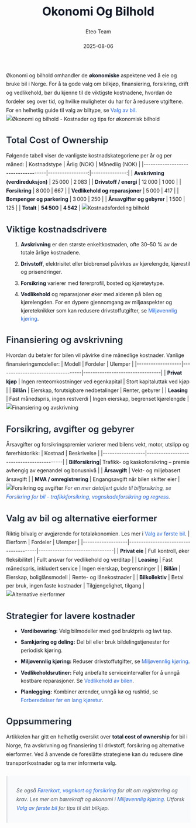 ﻿---
title: "Okonomi Og Bilhold"
date: 2025-08-06
draft: false
author: "Eteo Team"
description: "Guide to Okonomi Og Bilhold for Norwegian driving theory exam."
categories: ["Driving Theory"]
tags: ["driving", "theory", "safety"]
featured_image: "/blogs/teori/okonomi-og-bilhold/okonomi-og-bilhold-image.svg"
---
<style>
/* Base text styling */
.article-content {
  font-family: 'Inter', -apple-system, BlinkMacSystemFont, 'Segoe UI', Roboto, Oxygen, Ubuntu, Cantarell, 'Open Sans', 'Helvetica Neue', sans-serif;
  line-height: 1.6;
  color: #1f2937;
  font-size: 16px;
}
/* Headers */
h1 {
  font-size: 2rem;
  font-weight: 700;
  margin: 2rem 0 1.5rem;
  color: #111827;
}
h2 {
  font-size: 1.5rem;
  font-weight: 600;
  margin: 2rem 0 1rem;
  color: #1f2937;
}
h3 {
  font-size: 1.25rem;
  font-weight: 600;
  margin: 1.5rem 0 0.75rem;
  color: #374151;
}
/* Paragraphs */
p {
  margin: 1rem 0;
  line-height: 1.7;
}
/* Lists */
ul, ol {
  margin: 1rem 0 1rem 1.5rem;
  padding-left: 1rem;
}
li {
  margin-bottom: 0.5rem;
  line-height: 1.6;
}
/* Bold and emphasis text */
strong, b {
  font-weight: 700 !important;
  color: #111827;
}
em, i {
  font-style: italic;
  color: #374151;
}
strong em, b i, em strong, i b {
  font-weight: 700 !important;
  font-style: italic;
  color: #111827;
}
/* Links */
a {
  color: #2563eb;
  text-decoration: none;
  transition: color 0.2s ease;
}
a:hover {
  color: #1d4ed8;
  text-decoration: underline;
}
/* Code blocks */
pre, code {
  font-family: 'SFMono-Regular', Consolas, 'Liberation Mono', Menlo, monospace;
  background-color: #f3f4f6;
  border-radius: 0.375rem;
  font-size: 0.875em;
}
pre {
  padding: 1rem;
  overflow-x: auto;
  margin: 1rem 0;
}
code {
  padding: 0.2em 0.4em;
}
/* Blockquotes */
blockquote {
  border-left: 4px solid #e5e7eb;
  margin: 1.5rem 0;
  padding: 0.75rem 1rem 0.75rem 1.5rem;
  background-color: #f9fafb;
  color: #4b5563;
  font-style: italic;
}
/* Tables */
table {
  margin: 1.5rem auto !important;
  border-collapse: collapse !important;
  width: 100% !important;
  max-width: 100%;
  box-shadow: 0 1px 3px rgba(0,0,0,0.1) !important;
  border-radius: 0.5rem !important;
  overflow: hidden !important;
  border: 1px solid #e5e7eb !important;
  display: table !important;
}
th, td {
  padding: 0.75rem 1.25rem !important;
  text-align: left !important;
  border: 1px solid #e5e7eb !important;
  vertical-align: top;
}
th {
  background-color: #f9fafb !important;
  font-weight: 600 !important;
  color: #111827 !important;
  text-transform: uppercase !important;
  font-size: 0.75rem !important;
  letter-spacing: 0.05em !important;
}
tr:nth-child(even) {
  background-color: #f9fafb !important;
}
tr:hover {
  background-color: #f3f4f6 !important;
}
/* Responsive adjustments */
@media (max-width: 768px) {
  .article-content {
    font-size: 15px;
  }
  h1 { font-size: 1.75rem; }
  h2 { font-size: 1.375rem; }
  h3 { font-size: 1.125rem; }
  table {
    display: block !important;
    overflow-x: auto !important;
    -webkit-overflow-scrolling: touch;
  }
}
</style>
Økonomi og bilhold omhandler de **økonomiske** aspektene ved å eie og bruke bil i Norge. For å ta gode valg om bilkjøp, finansiering, forsikring, drift og vedlikehold, bør du kjenne til de viktigste kostnadene, hvordan de fordeler seg over tid, og hvilke muligheter du har for å redusere utgiftene.
 For en helhetlig guide til valg av biltype, se [Valg av bil](/blogs/teori/valg-av-bil "Valg av bil - Fossil, hybrid eller elektrisk | Teorikurs").
 ![Økonomi og bilhold - Kostnader og tips for økonomisk bilhold](/blogs/teori/okonomi-og-bilhold/okonomi-og-bilhold-image.svg)
## Total Cost of Ownership
Følgende tabell viser de vanligste kostnadskategoriene per år og per måned:
| Kostnadstype                       | Årlig (NOK)      | Månedlig (NOK) |
|------------------------------------|-----------------:|---------------:|
| **Avskrivning (verdireduksjon)**   | 25 000           | 2 083          |
| **Drivstoff / energi**             | 12 000           | 1 000          |
| **Forsikring**                     | 8 000            |   667          |
| **Vedlikehold og reparasjoner**    | 5 000            |   417          |
| **Bompenger og parkering**         | 3 000            |   250          |
| **Årsavgifter og gebyrer**         | 1 500            |   125          |
| **Totalt**                         | **54 500**       | **4 542**      |
![Kostnadsfordeling bilhold](/blogs/teori/okonomi-og-bilhold/kostnadsfordeling-bilhold.svg)
## Viktige kostnadsdrivere
1. **Avskrivning** er den største enkeltkostnaden, ofte 30–50 % av de totale årlige kostnadene.
2. **Drivstoff**, elektrisitet eller biobrensel påvirkes av kjørelengde, kjørestil og prisendringer.
3. **Forsikring** varierer med førerprofil, bosted og kjøretøytype.
4. **Vedlikehold** og reparasjoner øker med alderen på bilen og kjørelengden.
For en dypere gjennomgang av miljøaspekter og kjøreteknikker som kan redusere drivstoffutgifter, se [Miljøvennlig kjøring](/blogs/teori/miljovennlig-kjoring "Miljøvennlig kjøring - Teknikker for bærekraftig kjøring, redusert forbruk og lavere utslipp").
## Finansiering og avskrivning
Hvordan du betaler for bilen vil påvirke dine månedlige kostnader. Vanlige finansieringsmodeller:
| Modell            | Fordeler                          | Ulemper                         |
|-------------------|-----------------------------------|---------------------------------|
| **Privat kjøp**   | Ingen renteomkostninger ved egenkapital | Stort kapitaluttak ved kjøp  |
| **Billån**        | Eierskap, forutsigbare nedbetalinger   | Renter, gebyrer               |
| **Leasing**       | Fast månedspris, ingen restverdi      | Ingen eierskap, begrenset kjørelengde |
![Finansiering og avskrivning](/blogs/teori/okonomi-og-bilhold/finansiering-avskrivning.svg)
## Forsikring, avgifter og gebyrer
Årsavgifter og forsikringspremier varierer med bilens vekt, motor, utslipp og førerhistorikk:
| Kostnad          | Beskrivelse                              |
|------------------|------------------------------------------|
| **Bilforsikring**| Trafikk- og kaskoforsikring – premie avhengig av egenandel og bonusnivå |
| **Årsavgift**    | Vekt- og miljøbasert årsavgift           |
| **MVA / omregistrering** | Engangsavgift når bilen skifter eier  |
![Forsikring og avgifter](/blogs/teori/okonomi-og-bilhold/forsikring-avgifter.svg)
*For en mer detaljert guide til bilforsikring, se [Forsikring for bil - trafikkforsikring, vognskadeforsikring og regress](/blogs/teori/forsikring-trafikkforsikring-vognskadeforsikring-og-regress "Forsikring for bil - trafikkforsikring, vognskadeforsikring og regress").*
## Valg av bil og alternative eierformer
Riktig bilvalg er avgjørende for totaløkonomien. Les mer i [Valg av første bil](/blogs/teori/valg-av-forste-bil "Valg av første bil - Guide til å velge din første bil").
| Eierform          | Fordeler                              | Ulemper                        |
|-------------------|---------------------------------------|--------------------------------|
| **Privat eie**    | Full kontroll, øker fleksibilitet     | Fullt ansvar for vedlikehold og verditap |
| **Leasing**       | Fast månedspris, inkludert service    | Ingen eierskap, begrensninger  |
| **Billån**        | Eierskap, boliglånsmodell             | Rente- og lånekostnader        |
| **Bilkollektiv**  | Betal per bruk, ingen faste kostnader  | Tilgjengelighet, tilgang       |
![Alternative eierformer](/blogs/teori/okonomi-og-bilhold/alternative-eierformer.svg)
## Strategier for lavere kostnader
* **Verdibevaring:** Velg bilmodeller med god bruktpris og lavt tap.
* **Samkjøring og deling:** Del bil eller bruk bildelingstjenester for periodisk kjøring.
* **Miljøvennlig kjøring:** Reduser drivstoffutgifter, se [Miljøvennlig kjøring](/blogs/teori/miljovennlig-kjoring "Miljøvennlig kjøring - Teknikker for bærekraftig kjøring, redusert forbruk og lavere utslipp").
* **Vedlikeholdsrutiner:** Følg anbefalte serviceintervaller for å unngå kostbare reparasjoner. Se [Vedlikehold av bilen](/blogs/teori/vedlikehold-av-bilen "Vedlikehold av bilen - Guide til regelmessig service og inspeksjon").
* **Planlegging:** Kombiner ærender, unngå kø og rushtid, se [Forberedelser før en lang kjøretur](/blogs/teori/forberedelser-for-en-lang-kjoretur "Forberedelser for en lang kjøretur - Komplett guide til trygg langkjøring").
## Oppsummering
Artikkelen har gitt en helhetlig oversikt over **total cost of ownership** for bil i Norge, fra avskrivning og finansiering til drivstoff, forsikring og alternative eierformer. Ved å anvende de foreslåtte strategiene kan du redusere dine transportkostnader og ta mer informerte valg.
> Se også [Førerkort, vognkort og forsikring](/blogs/teori/forerkort-vognkort-og-forsikring "Førerkort, vognkort og forsikring - Oversikt over forsikringstyper") for alt om registrering og krav.
> Les mer om bærekraft og økonomi i [Miljøvennlig kjøring](/blogs/teori/miljovennlig-kjoring "Miljøvennlig kjøring - Teknikker for bærekraftig kjøring, redusert forbruk og lavere utslipp").
> Utforsk [Valg av første bil](/blogs/teori/valg-av-forste-bil "Valg av første bil - Guide til å velge din første bil") for tips til ditt bilkjøp.